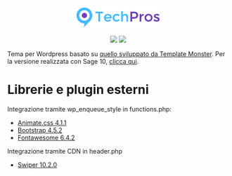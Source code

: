 <div align="center">
  <p>
    <img src="assets/images/main-logo.png">
  </p>
  <p>
    <img src="https://img.shields.io/badge/License-GPLv3-red?style=for-the-badge">
    <img src="https://img.shields.io/badge/wordpress-grey?style=for-the-badge&logo=wordpress">
  </p>
</div>
  
Tema per Wordpress basato su <a href="https://wp.ditsolution.net/techpros/">quello sviluppato da Template Monster</a>. Per la versione realizzata con Sage 10, <a href="https://github.com/Fabiolx26/techpros-sage">clicca qui</a>.

# Librerie e plugin esterni
Integrazione tramite wp_enqueue_style in functions.php:
* <a href="https://animate.style/">Animate.css 4.1.1</a>
* <a href="https://getbootstrap.com/">Bootstrap 4.5.2</a> 
* <a href="https://fontawesome.com/">Fontawesome 6.4.2</a>

Integrazione tramite CDN in header.php
* <a href="https://swiperjs.com/">Swiper 10.2.0</a>

